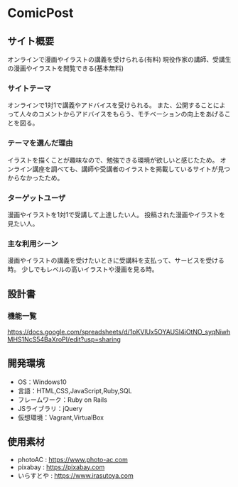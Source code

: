 # ComicPost

## サイト概要
オンラインで漫画やイラストの講義を受けられる(有料)
現役作家の講師、受講生の漫画やイラストを閲覧できる(基本無料)

### サイトテーマ
オンラインで1対1で講義やアドバイスを受けられる。
また、公開することによって人々のコメントからアドバイスをもらう、モチベーションの向上をあげることを図る。

### テーマを選んだ理由
イラストを描くことが趣味なので、勉強できる環境が欲しいと感じたため。
オンライン講座を調べても、講師や受講者のイラストを掲載しているサイトが見つからなかったため。

### ターゲットユーザ
漫画やイラストを1対1で受講して上達したい人。
投稿された漫画やイラストを見たい人。

### 主な利用シーン
漫画やイラストの講義を受けたいときに受講料を支払って、サービスを受ける時。
少しでもレベルの高いイラストや漫画を見る時。

## 設計書

### 機能一覧
https://docs.google.com/spreadsheets/d/1pKVlUx5OYAUSI4iOtNO_syqNiwhMHS1NcS54BaXroPI/edit?usp=sharing

## 開発環境
- OS：Windows10
- 言語：HTML,CSS,JavaScript,Ruby,SQL
- フレームワーク：Ruby on Rails
- JSライブラリ：jQuery
- 仮想環境：Vagrant,VirtualBox

## 使用素材
- photoAC : https://www.photo-ac.com
- pixabay : https://pixabay.com
- いらすとや : https://www.irasutoya.com
